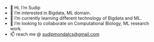 - 👋 Hi, I’m Sudip
- 👀 I’m interested in Bigdata, ML domain.
- 🌱 I’m currently learning different technology of Bigdata and ML.
- 💞️ I’m looking to collaborate on Computational Biology, ML research work.
- 📫 reach me @ sudipmondalcs@gmail.com

<!---
sudipmondalcse/sudipmondalcse is a ✨ special ✨ repository because its `README.md` (this file) appears on your GitHub profile.
You can click the Preview link to take a look at your changes.
--->
